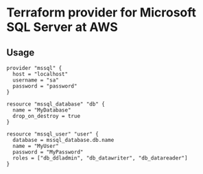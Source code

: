 # Terraform provider for Microsoft SQL Server at AWS

## Usage
```hcl
provider "mssql" {
  host = "localhost"
  username = "sa"
  password = "password"
}

resource "mssql_database" "db" {
  name = "MyDatabase"
  drop_on_destroy = true
}

resource "mssql_user" "user" {
  database = mssql_database.db.name 
  name = "MyUser"
  password = "MyPassword"
  roles = ["db_ddladmin", "db_datawriter", "db_datareader"]
}
```